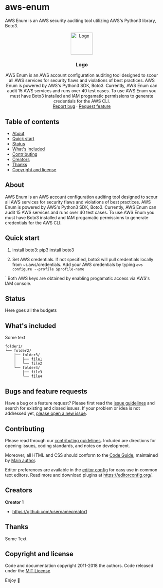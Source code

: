 # aws-enum

AWS Enum is an AWS security auditing tool utilizing AWS's Python3 library, Boto3. 



<p align="center">
  <a href="https://example.com/">
    <img src="https://via.placeholder.com/72" alt="Logo" width=72 height=72>
  </a>

  <h3 align="center">Logo</h3>

  <p align="center">
    AWS Enum is an AWS account configuration auditing tool designed to scour all AWS services for security flaws and violations of best practices. AWS Enum is powered by AWS's Python3 SDK, Boto3. Currently, AWS Enum can audit 15 AWS services and runs over 40 test cases. To use AWS Enum you must have Boto3 installed and IAM progamatic permissions to generate credentials for the AWS CLI.
    <br>
    <a href="https://reponame/issues/new?template=bug.md">Report bug</a>
    ·
    <a href="https://reponame/issues/new?template=feature.md&labels=feature">Request feature</a>
  </p>
</p>


## Table of contents

- [About](#about)
- [Quick start](#quick-start)
- [Status](#status)
- [What's included](#whats-included)
- [Contributing](#contributing)
- [Creators](#creators)
- [Thanks](#thanks)
- [Copyright and license](#copyright-and-license)


## About
AWS Enum is an AWS account configuration auditing tool designed to scour all AWS services for security flaws and violations of best practices. AWS Enum is powered by AWS's Python3 SDK, Boto3. Currently, AWS Enum can audit 15 AWS services and runs over 40 test cases. To use AWS Enum you must have Boto3 installed and IAM progamatic permissions to generate credentials for the AWS CLI.

## Quick start

 1. Install boto3:
 pip3 install boto3
 
 2. Set AWS credentials.
 If not specified, boto3 will pull credentials locally from ~/.aws/credentials. Add your AWS credentials by typing `aws configure --profile $profile-name`
 
 
`
Both AWS keys are obtained by enabling progamatic access via AWS's IAM console.

## Status

Here goes all the budgets

## What's included

Some text

```text
folder1/
└── folder2/
    ├── folder3/
    │   ├── file1
    │   └── file2
    └── folder4/
        ├── file3
        └── file4
```

## Bugs and feature requests

Have a bug or a feature request? Please first read the [issue guidelines](https://reponame/blob/master/CONTRIBUTING.md) and search for existing and closed issues. If your problem or idea is not addressed yet, [please open a new issue](https://reponame/issues/new).

## Contributing

Please read through our [contributing guidelines](https://reponame/blob/master/CONTRIBUTING.md). Included are directions for opening issues, coding standards, and notes on development.

Moreover, all HTML and CSS should conform to the [Code Guide](https://github.com/mdo/code-guide), maintained by [Main author](https://github.com/usernamemainauthor).

Editor preferences are available in the [editor config](https://reponame/blob/master/.editorconfig) for easy use in common text editors. Read more and download plugins at <https://editorconfig.org/>.

## Creators

**Creator 1**

- <https://github.com/usernamecreator1>

## Thanks

Some Text

## Copyright and license

Code and documentation copyright 2011-2018 the authors. Code released under the [MIT License](https://reponame/blob/master/LICENSE).

Enjoy :metal:
